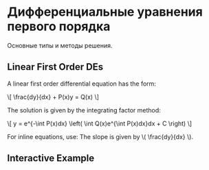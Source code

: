 # Дифференциальные уравнения первого порядка

Основные типы и методы решения.

## Linear First Order DEs

A linear first order differential equation has the form:

\\[ \frac{dy}{dx} + P(x)y = Q(x) \\]

The solution is given by the integrating factor method:

\\[ y = e^{-\int P(x)dx} \left( \int Q(x)e^{\int P(x)dx}dx + C \right) \\]

For inline equations, use: The slope is given by \\( \frac{dy}{dx} \\).

## Interactive Example

<div class="geogebra" id="ggb-element"></div>

<script src="https://www.geogebra.org/apps/deployggb.js"></script>
<script>
    var params = {
        "appName": "graphing",
        "width": 800,
        "height": 600,
        "showToolBar": false,
        "showAlgebraInput": false,
        "showMenuBar": false,
        "showResetIcon": true,
        "enableLabelDrags": false,
        "enableShiftDragZoom": true,
        "enableRightClick": false,
        "material_id": "YOUR_GEOGEBRA_ID"
    };
    var applet = new GGBApplet(params, true);
    window.addEventListener("load", function() {
        applet.inject('ggb-element');
    });
</script>